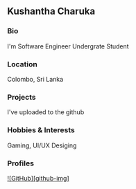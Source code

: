 ## Kushantha Charuka

### Bio
I'm Software Engineer Undergrate Student 

### Location
Colombo, Sri Lanka

### Projects
I've uploaded to the github 

### Hobbies & Interests
Gaming, UI/UX Desiging

### Profiles
[![GitHub][github-img]](https://github.com/Kushiya) 

